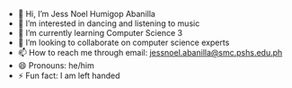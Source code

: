 - 👋 Hi, I’m Jess Noel Humigop Abanilla
- 👀 I’m interested in dancing and listening to music
- 🌱 I’m currently learning Computer Science 3
- 💞️ I’m looking to collaborate on computer science experts
- 📫 How to reach me through email: jessnoel.abanilla@smc.pshs.edu.ph
- 😄 Pronouns: he/him
- ⚡ Fun fact: I am left handed

<!---
JessNoelHAbanilla/JessNoelHAbanilla is a ✨ special ✨ repository because its `README.md` (this file) appears on your GitHub profile.
You can click the Preview link to take a look at your changes.
--->
